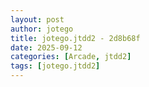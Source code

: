 ```yaml
---
layout: post
author: jotego
title: jotego.jtdd2 - 2d8b68f
date: 2025-09-12
categories: [Arcade, jtdd2]
tags: [jotego.jtdd2]
---
```



